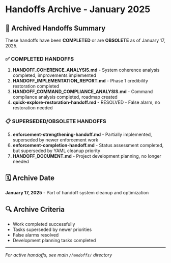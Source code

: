 # Handoffs Archive - January 2025

## 📁 Archived Handoffs Summary

These handoffs have been **COMPLETED** or are **OBSOLETE** as of January 17, 2025.

### **✅ COMPLETED HANDOFFS**

1. **HANDOFF_COHERENCE_ANALYSIS.md** - System coherence analysis completed, improvements implemented
2. **HANDOFF_IMPLEMENTATION_REPORT.md** - Phase 1 credibility restoration completed  
3. **HANDOFF_COMMAND_COMPLIANCE_ANALYSIS.md** - Command compliance analysis completed, roadmap created
4. **quick-explore-restoration-handoff.md** - RESOLVED - False alarm, no restoration needed

### **📋 SUPERSEDED/OBSOLETE HANDOFFS**

5. **enforcement-strengthening-handoff.md** - Partially implemented, superseded by newer enforcement work
6. **enforcement-completion-handoff.md** - Status assessment completed, but superseded by YAML cleanup priority
7. **HANDOFF_DOCUMENT.md** - Project development planning, no longer needed

## 🗓️ Archive Date
**January 17, 2025** - Part of handoff system cleanup and optimization

## 🔍 Archive Criteria
- Work completed successfully
- Tasks superseded by newer priorities  
- False alarms resolved
- Development planning tasks completed

---
*For active handoffs, see main `/handoffs/` directory*
